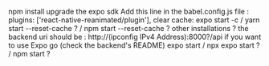 npm install
upgrade the expo sdk
Add this line in the babel.config.js file : plugins: ['react-native-reanimated/plugin'],
clear cache: expo start -c / yarn start --reset-cache ? / npm start --reset-cache ?
other installations ?
the backend uri should be : http://(ipconfig IPv4 Address):8000?/api if you want to use Expo go (check the backend's README)
expo start / npx expo start ? / npm start ?
